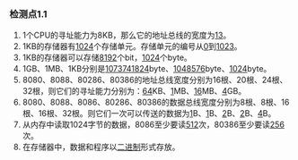 ### 检测点1.1
1. 1个CPU的寻址能力为8KB，那么它的地址总线的宽度为<u>13</u>。
2. 1KB的存储器有<u>1024</u>个存储单元。存储单元的编号从<u>0</u>到<u>1023</u>。
3. 1KB的存储器可以存储<u>8192</u>个bit，<u>1024</u>个byte。
4. 1GB、1MB、1KB分别是<u>1073741824</u>byte、<u>1048576</u>byte、<u>1024</u>byte。
5. 8080、8088、80286、80386的地址总线宽度分别为16根、20根、24根、32根，则它们的寻址能力分别为：<u>64</u>KB、<u>1</u>MB、<u>16</u>MB、<u>4</u>GB。
6. 8080、8088、8086、80286、80386的数据总线宽度分别为8根、8根、16根、16根、32根。则它们一次可以传送的数据为<u>1</u>B、<u>1</u>B、<u>2</u>B、<u>2</u>B、<u>4</u>B。
7. 从内存中读取1024字节的数据，8086至少要读<u>512</u>次，80386至少要读<u>256</u>次。
8. 在存储器中，数据和程序以<u>二进制</u>形式存放。